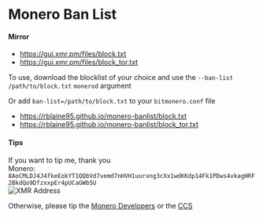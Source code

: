 # Monero Ban List

#### Mirror
* https://gui.xmr.pm/files/block.txt
* https://gui.xmr.pm/files/block_tor.txt

To use, download the blocklist of your choice and use the `--ban-list /path/to/block.txt` `monerod` argument

Or add `ban-list=/path/to/block.txt` to your `bitmonero.conf` file

* https://rblaine95.github.io/monero-banlist/block.txt
* https://rblaine95.github.io/monero-banlist/block_tor.txt

#### Tips
If you want to tip me, thank you  
Monero: `8AoCMLDJ4J4fkeEokYT1QQbVd7vemd7nHVH1uurxng3cXx1wdKKdp14Fk1PDws4vkagHRF2BkdQo9DfzxxpEr4pUCaGWb5U`  
![XMR Address](https://api.qrserver.com/v1/create-qr-code/?data=8AoCMLDJ4J4fkeEokYT1QQbVd7vemd7nHVH1uurxng3cXx1wdKKdp14Fk1PDws4vkagHRF2BkdQo9DfzxxpEr4pUCaGWb5U&amp;size=150x150 "8AoCMLDJ4J4fkeEokYT1QQbVd7vemd7nHVH1uurxng3cXx1wdKKdp14Fk1PDws4vkagHRF2BkdQo9DfzxxpEr4pUCaGWb5U")

Otherwise, please tip the [Monero Developers](https://github.com/monero-project/monero#supporting-the-project) or the [CCS](https://ccs.getmonero.org/donate/)
